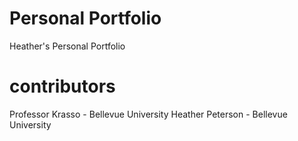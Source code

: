# Personal Portfolio 
Heather's Personal Portfolio
# contributors
Professor Krasso - Bellevue University
Heather Peterson - Bellevue University